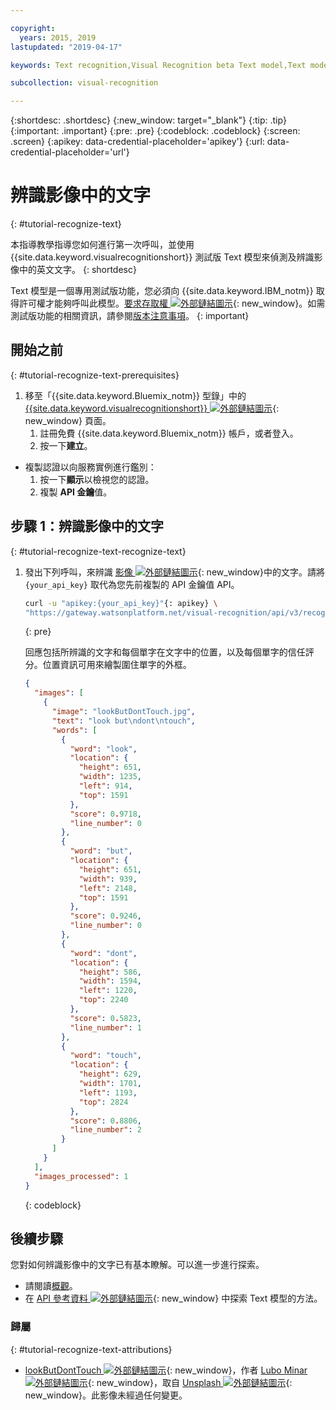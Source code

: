 ```yaml
---

copyright:
  years: 2015, 2019
lastupdated: "2019-04-17"

keywords: Text recognition,Visual Recognition beta Text model,Text model,recognize text

subcollection: visual-recognition

---
```


{:shortdesc: .shortdesc}
{:new_window: target="_blank"}
{:tip: .tip}
{:important: .important}
{:pre: .pre}
{:codeblock: .codeblock}
{:screen: .screen}
{:apikey: data-credential-placeholder='apikey'}
{:url: data-credential-placeholder='url'}

# 辨識影像中的文字
{: #tutorial-recognize-text}

本指導教學指導您如何進行第一次呼叫，並使用 {{site.data.keyword.visualrecognitionshort}} 測試版 Text 模型來偵測及辨識影像中的英文文字。
{: shortdesc}

Text 模型是一個專用測試版功能，您必須向 {{site.data.keyword.IBM_notm}} 取得許可權才能夠呼叫此模型。[要求存取權 ![外部鏈結圖示](../../icons/launch-glyph.svg "外部鏈結圖示")](https://datasciencex.typeform.com/to/nU6efl){: new_window}。如需測試版功能的相關資訊，請參閱[版本注意事項](/docs/services/visual-recognition?topic=visual-recognition-release-notes#beta)。
{: important}

## 開始之前
{: #tutorial-recognize-text-prerequisites}

1.  移至「{{site.data.keyword.Bluemix_notm}} 型錄」中的 [{{site.data.keyword.visualrecognitionshort}} ![外部鏈結圖示](../../icons/launch-glyph.svg "外部鏈結圖示")](https://{DomainName}/catalog/services/visual-recognition){: new_window} 頁面。
    1.  註冊免費 {{site.data.keyword.Bluemix_notm}} 帳戶，或者登入。
    1.  按一下**建立**。
- 複製認證以向服務實例進行鑑別：
    1.  按一下**顯示**以檢視您的認證。
    1.  複製 **API 金鑰**值。

## 步驟 1：辨識影像中的文字
{: #tutorial-recognize-text-recognize-text}

1.  發出下列呼叫，來辨識 [影像 ![外部鏈結圖示](../../icons/launch-glyph.svg "外部鏈結圖示")](https://watson-developer-cloud.github.io/doc-tutorial-downloads/visual-recognition/lookButDontTouch.jpg){: new_window}中的文字。請將 `{your_api_key}` 取代為您先前複製的 API 金鑰值 API。

    ```bash
    curl -u "apikey:{your_api_key}"{: apikey} \
    "https://gateway.watsonplatform.net/visual-recognition/api/v3/recognize_text?url=https://watson-developer-cloud.github.io/doc-tutorial-downloads/visual-recognition/lookButDontTouch.jpg&version=2018-03-19"
    ```
    {: pre}

    回應包括所辨識的文字和每個單字在文字中的位置，以及每個單字的信任評分。位置資訊可用來繪製圍住單字的外框。

    ```json
    {
      "images": [
        {
          "image": "lookButDontTouch.jpg",
          "text": "look but\ndont\ntouch",
          "words": [
            {
              "word": "look",
              "location": {
                "height": 651,
                "width": 1235,
                "left": 914,
                "top": 1591
              },
              "score": 0.9718,
              "line_number": 0
            },
            {
              "word": "but",
              "location": {
                "height": 651,
                "width": 939,
                "left": 2148,
                "top": 1591
              },
              "score": 0.9246,
              "line_number": 0
            },
            {
              "word": "dont",
              "location": {
                "height": 586,
                "width": 1594,
                "left": 1220,
                "top": 2240
              },
              "score": 0.5823,
              "line_number": 1
            },
            {
              "word": "touch",
              "location": {
                "height": 629,
                "width": 1701,
                "left": 1193,
                "top": 2824
              },
              "score": 0.8806,
              "line_number": 2
            }
          ]
        }
      ],
      "images_processed": 1
    }
    ```
    {: codeblock}

## 後續步驟

您對如何辨識影像中的文字已有基本瞭解。可以進一步進行探索。

- 請閱讀[概觀](/docs/services/visual-recognition?topic=visual-recognition-recognize-text#recognize-text)。
- 在 [API 參考資料 ![外部鏈結圖示](../../icons/launch-glyph.svg "外部鏈結圖示")](https://{DomainName}/apidocs/visual-recognition/visual-recognition-v3-text#recognize-text-in-an-image-get-beta){: new_window} 中探索 Text 模型的方法。

### 歸屬
{: #tutorial-recognize-text-attributions}

- [lookButDontTouch ![外部鏈結圖示](../../icons/launch-glyph.svg "外部鏈結圖示")](https://unsplash.com/photos/WrvDSkS2yu4?utm_source=unsplash&utm_medium=referral&utm_content=creditCopyText){: new_window}，作者 [Lubo Minar ![外部鏈結圖示 ](../../icons/launch-glyph.svg "外部鏈結圖示")](https://unsplash.com/@bubo){: new_window}，取自 [Unsplash ![外部鏈結圖示](../../icons/launch-glyph.svg "外部鏈結圖示")](https://unsplash.com/?utm_source=unsplash&utm_medium=referral&utm_content=creditCopyText){: new_window}。此影像未經過任何變更。
